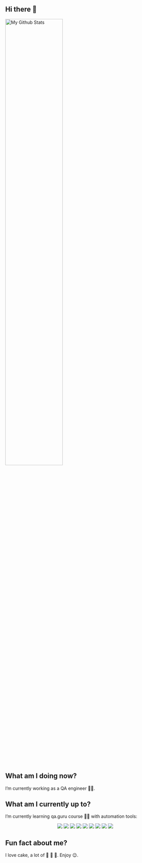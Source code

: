 ## Hi there :christmas_tree:
  
<a><img width="60%" alt="My Github Stats" src="https://github-readme-stats.vercel.app/api?username=Mirrkou&show_icons=true&line_height=20&icon_color=27A438&include_all_commits=true&theme=prussian&hide_border=true"></a>

## What am I doing now?
I’m currently working as a QA engineer :woman_technologist:. 

## What am I currently up to?
I’m currently learning qa.guru course :woman_student: with automation tools:

<p align="center">
  <img src="https://img.shields.io/badge/-Java-20793B?logo=java&style=flat">
  <img src="https://img.shields.io/badge/-Selenide-6A54DF?&style=flat">
  <img src="https://img.shields.io/badge/-Selenoid-20793B?&style=flat">
  <img src="https://img.shields.io/badge/-Gradle-6A54DF?logo=gradle&style=flat">
  <img src="https://img.shields.io/badge/-Jenkins-20793B?logo=Jenkins&style=flat">
  <img src="https://img.shields.io/badge/-JUnit5-6A54DF?logo=junit5&style=flat">
  <img src="https://img.shields.io/badge/-Allure Report-20793B?&style=flat">
  <img src="https://img.shields.io/badge/-Allure TestOps-6A54DF?&style=flat">
  <img src="https://img.shields.io/badge/-Telegram%20(notifications)-20793B?logo=Telegram&style=flat">
</p>

## Fun fact about me?
I love cake, a lot of :cake: :cake: :cake:. Enjoy :wink:.
